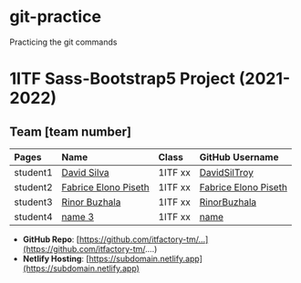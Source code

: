 # git-practice
Practicing the git commands

# 1ITF Sass-Bootstrap5 Project (2021-2022)

## Team [team number]

| Pages    | Name                                  | Class   | GitHub Username                 |
| :------- | :------------------------------------ | :------ | :------------------------------ |
| student1 | [David Silva](mailto:r0809104@student.thomasmore.be) | 1ITF xx | [DavidSilTroy](https://github.com/DavidSilTroy) |
| student2 | [Fabrice Elono Piseth ](mailto:r0912443@student.thomasmore.be) | 1ITF xx | [Fabrice Elono Piseth](https://github.com/Fabriceelono) |
| student3 | [Rinor Buzhala](mailto:r0912007@student.thomasmore.be) | 1ITF xx | [RinorBuzhala](https://github.com/rinorbuzhala) |
| student4 | [name 3](mailto:john.doe@example.com) | 1ITF xx | [name](https://github.com/name) |






- **GitHub Repo**: [https://github.com/itfactory-tm/...](https://github.com/itfactory-tm/....)
- **Netlify Hosting**: [https://subdomain.netlify.app](https://subdomain.netlify.app)

